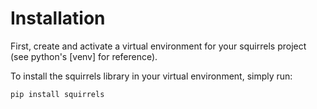 # Installation

First, create and activate a virtual environment for your squirrels project (see python's [venv] for reference).

To install the squirrels library in your virtual environment, simply run:

```bash
pip install squirrels
```
